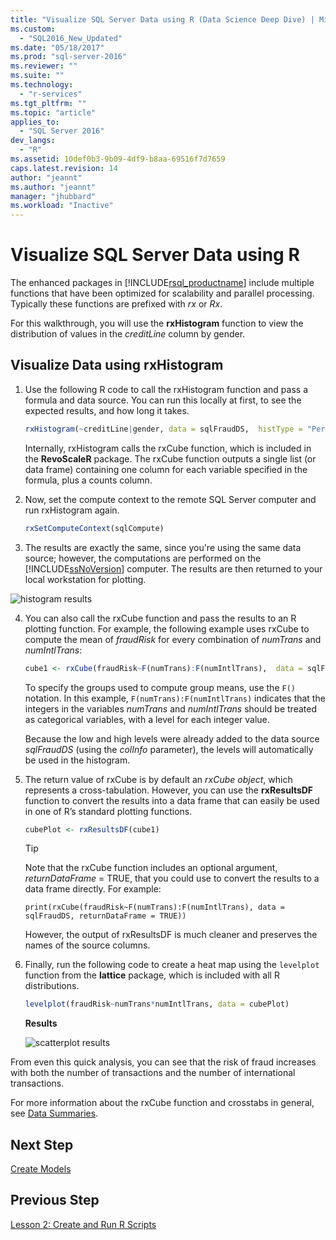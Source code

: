 ```yaml
---
title: "Visualize SQL Server Data using R (Data Science Deep Dive) | Microsoft Docs"
ms.custom: 
  - "SQL2016_New_Updated"
ms.date: "05/18/2017"
ms.prod: "sql-server-2016"
ms.reviewer: ""
ms.suite: ""
ms.technology: 
  - "r-services"
ms.tgt_pltfrm: ""
ms.topic: "article"
applies_to: 
  - "SQL Server 2016"
dev_langs: 
  - "R"
ms.assetid: 10def0b3-9b09-4df9-b8aa-69516f7d7659
caps.latest.revision: 14
author: "jeannt"
ms.author: "jeannt"
manager: "jhubbard"
ms.workload: "Inactive"
---
```

# Visualize SQL Server Data using R

The enhanced packages in [!INCLUDE[rsql_productname](../../includes/rsql-productname-md.md)] include multiple functions that have been optimized for scalability and parallel processing. Typically these functions are prefixed with *rx* or *Rx*.

For this walkthrough, you will use the **rxHistogram** function to view the distribution of values in the _creditLine_ column by gender.

## Visualize Data using rxHistogram

1. Use the following R code to call the rxHistogram function and pass a formula and data source. You can run this locally at first, to see the expected results, and how long it takes.
  
    ```R
    rxHistogram(~creditLine|gender, data = sqlFraudDS,  histType = "Percent")
    ```
 
    Internally, rxHistogram calls the rxCube function, which is included in the **RevoScaleR** package. The rxCube function outputs a single list (or data frame) containing one column for each variable specified in the formula, plus a counts column.
    
2. Now, set the compute context to the remote SQL Server computer and run rxHistogram again.
  
    ```R
    rxSetComputeContext(sqlCompute)
    ```
 
3. The results are exactly the same, since you're using the same data source; however, the computations are performed on the [!INCLUDE[ssNoVersion](../../includes/ssnoversion-md.md)] computer.  The results are then returned to your local workstation for plotting.
   
![histogram results](media/rsql-sue-histogramresults.jpg "histogram results")

4. You can also call the rxCube function and pass the results to an R plotting function.  For example, the following example uses rxCube to compute the mean of *fraudRisk* for every combination of *numTrans* and *numIntlTrans*:
  
    ```R
    cube1 <- rxCube(fraudRisk~F(numTrans):F(numIntlTrans),  data = sqlFraudDS)
    ```
  
    To specify the groups used to compute group means, use the `F()` notation. In this example, `F(numTrans):F(numIntlTrans)` indicates that the integers in the variables _numTrans_ and _numIntlTrans_ should be treated as categorical variables, with a level for each integer value.
  
    Because the low and high levels were already added to the data source *sqlFraudDS* (using the *colInfo* parameter), the levels will automatically be used in the histogram.
  
5. The return value of rxCube is by default an *rxCube object*, which represents a cross-tabulation. However, you can use the **rxResultsDF** function to convert the results into a data frame that can easily be used in one of R’s standard plotting functions.
  
    ```R
    cubePlot <- rxResultsDF(cube1)
    ```
  
    > [!TIP]
    > 
    > Note that the rxCube function includes an optional argument, *returnDataFrame* = TRUE, that you could use to convert the results to a data frame directly. For example:
    >   
    > `print(rxCube(fraudRisk~F(numTrans):F(numIntlTrans), data = sqlFraudDS, returnDataFrame = TRUE))`
    >   
    > However, the output of rxResultsDF is much cleaner and preserves the names of the source columns.
  
6. Finally, run the following code to create a heat map using the `levelplot` function from the **lattice** package, which is included with all R distributions.
  
    ```R
    levelplot(fraudRisk~numTrans*numIntlTrans, data = cubePlot)
    ```
  
    **Results**
  
    ![scatterplot results](media/rsql-sue-scatterplotresults.jpg "scatterplot results")
  
From even this quick analysis, you can see that the risk of fraud increases with both the number of transactions and the number of international transactions.

For more information about the rxCube function and crosstabs in general, see [Data Summaries](https://msdn.microsoft.com/microsoft-r/scaler-user-guide-data-summaries).

## Next Step

[Create Models](../../advanced-analytics/tutorials/deepdive-create-models.md)

## Previous Step

[Lesson 2: Create and Run R Scripts](../../advanced-analytics/tutorials/deepdive-create-and-run-r-scripts.md)


